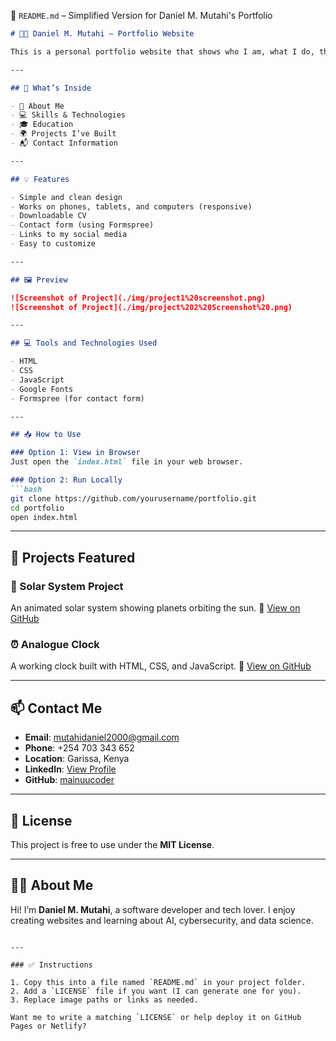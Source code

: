 

📄 `README.md` – Simplified Version for Daniel M. Mutahi's Portfolio

````markdown
# 🧑‍💻 Daniel M. Mutahi – Portfolio Website

This is a personal portfolio website that shows who I am, what I do, the skills I have, the projects I’ve built, and how to contact me.

---

## 🔧 What’s Inside

- 👋 About Me
- 💻 Skills & Technologies
- 🎓 Education
- 🌍 Projects I’ve Built
- 📬 Contact Information

---

## 💡 Features

- Simple and clean design
- Works on phones, tablets, and computers (responsive)
- Downloadable CV
- Contact form (using Formspree)
- Links to my social media
- Easy to customize

---

## 🖼️ Preview

![Screenshot of Project](./img/project1%20screenshot.png)  
![Screenshot of Project](./img/project%202%20Screenshot%20.png)

---

## 💻 Tools and Technologies Used

- HTML
- CSS
- JavaScript
- Google Fonts
- Formspree (for contact form)

---

## 📥 How to Use

### Option 1: View in Browser
Just open the `index.html` file in your web browser.

### Option 2: Run Locally
```bash
git clone https://github.com/yourusername/portfolio.git
cd portfolio
open index.html
````

---

## 🌟 Projects Featured

### 🔭 Solar System Project

An animated solar system showing planets orbiting the sun.
🔗 [View on GitHub](https://github.com/mainuucoder/SOLAR-SYSTEM-PROJECT-1.git)

### ⏰ Analogue Clock

A working clock built with HTML, CSS, and JavaScript.
🔗 [View on GitHub](https://github.com/mainuucoder/ANALOGUE_CLOCK-PROJECT-2.git)

---

## 📫 Contact Me

* **Email**: [mutahidaniel2000@gmail.com](mailto:mutahidaniel2000@gmail.com)
* **Phone**: +254 703 343 652
* **Location**: Garissa, Kenya
* **LinkedIn**: [View Profile](https://www.linkedin.com/in/daniel-mutahi-5952ba298)
* **GitHub**: [mainuucoder](https://github.com/mainuucoder)

---

## 📃 License

This project is free to use under the **MIT License**.

---

## 👨‍🏫 About Me

Hi! I’m **Daniel M. Mutahi**, a software developer and tech lover. I enjoy creating websites and learning about AI, cybersecurity, and data science.

```

---

### ✅ Instructions

1. Copy this into a file named `README.md` in your project folder.
2. Add a `LICENSE` file if you want (I can generate one for you).
3. Replace image paths or links as needed.

Want me to write a matching `LICENSE` or help deploy it on GitHub Pages or Netlify?
```
